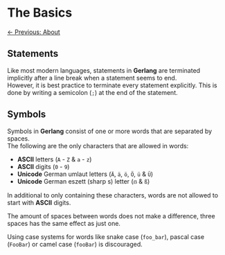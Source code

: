 # The Basics #

[← Previous: About](./index.md)

## Statements ##

Like most modern languages, statements in **Gerlang** are terminated implicitly
 after a line break when a statement seems to end.  
However, it is best practice to terminate every statement explicitly. This is
 done by writing a semicolon (`;`) at the end of the statement.

## Symbols ##

Symbols in **Gerlang** consist of one or more words that are separated by spaces.  
The following are the only characters that are allowed in words:

* **ASCII** letters (`A` - `Z` & `a` - `z`)
* **ASCII** digits (`0` - `9`)
* **Unicode** German umlaut letters (`Ä`, `ä`, `ö`, `Ö`, `ü` & `Ü`)
* **Unicode** German eszett (sharp s) letter (`ẞ` & `ß`)

In additional to only containing these characters, words are not allowed to
 start with **ASCII** digits.

The amount of spaces between words does not make a difference, three spaces has
 the same effect as just one.

Using case systems for words like snake case (`foo_bar`), pascal case (`FooBar`)
 or camel case (`fooBar`) is discouraged.

